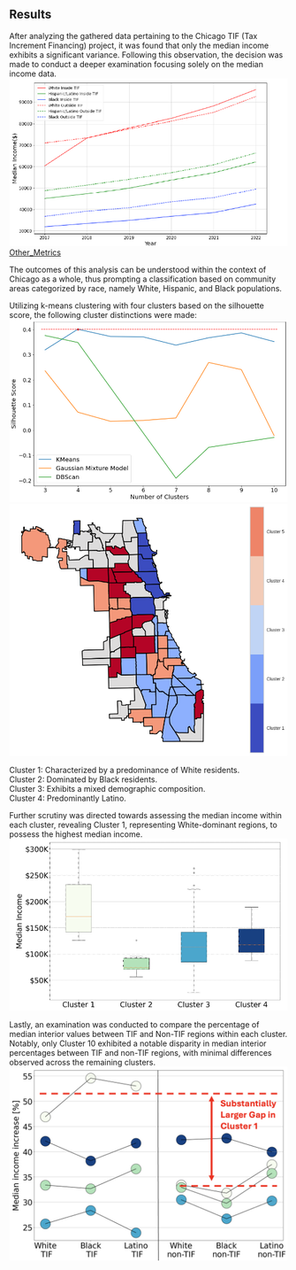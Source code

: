 ## Results
After analyzing the gathered data pertaining to the Chicago TIF (Tax Increment Financing) project, it was found that only the median income exhibits a significant variance. Following this observation, the decision was made to conduct a deeper examination focusing solely on the median income data.  
![Median_Income](https://github.com/namdarine/TIF_Chicago_Project/blob/main/_asset/img/Median_income.png)  
[Other_Metrics](https://github.com/namdarine/TIF_Chicago_Project/blob/1341c569e33aec66e149b434c80433a4ac737530/_asset/img/Chicago)  
  
The outcomes of this analysis can be understood within the context of Chicago as a whole, thus prompting a classification based on community areas categorized by race, namely White, Hispanic, and Black populations.

Utilizing k-means clustering with four clusters based on the silhouette score, the following cluster distinctions were made:  
![Silhouette_score](https://github.com/namdarine/TIF_Chicago_Project/blob/5ad19cd1fd7f64f51694dd6a56de763e1caed917/_asset/img/Cluster_methods/silhouette_score.png)   
![Cluster_map](https://github.com/namdarine/TIF_Chicago_Project/blob/main/_asset/img/Cluster_Map.png)  
  
Cluster 1: Characterized by a predominance of White residents.  
Cluster 2: Dominated by Black residents.  
Cluster 3: Exhibits a mixed demographic composition.  
Cluster 4: Predominantly Latino.  

Further scrutiny was directed towards assessing the median income within each cluster, revealing Cluster 1, representing White-dominant regions, to possess the highest median income.  
![Median_Income_by_Clusters](https://github.com/namdarine/TIF_Chicago_Project/blob/1341c569e33aec66e149b434c80433a4ac737530/_asset/img/Median_income_by_cluster.png)  
  
Lastly, an examination was conducted to compare the percentage of median interior values between TIF and Non-TIF regions within each cluster. Notably, only Cluster 10 exhibited a notable disparity in median interior percentages between TIF and non-TIF regions, with minimal differences observed across the remaining clusters.  
![TIF_nonTIF](https://github.com/namdarine/TIF_Chicago_Project/blob/1341c569e33aec66e149b434c80433a4ac737530/_asset/img/tif_nonTIF.png)  
